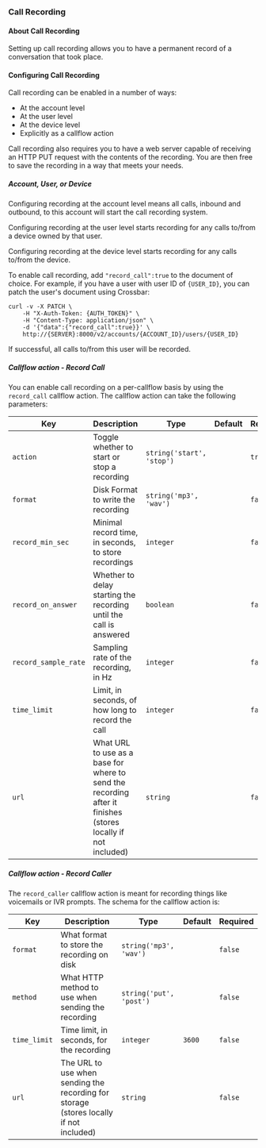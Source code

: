 ### Call Recording

#### About Call Recording

Setting up call recording allows you to have a permanent record of a conversation that took place.

#### Configuring Call Recording

Call recording can be enabled in a number of ways:

* At the account level
* At the user level
* At the device level
* Explicitly as a callflow action

Call recording also requires you to have a web server capable of receiving an HTTP PUT request with the contents of the recording. You are then free to save the recording in a way that meets your needs.

##### Account, User, or Device

Configuring recording at the account level means all calls, inbound and outbound, to this account will start the call recording system.

Configuring recording at the user level starts recording for any calls to/from a device owned by that user.

Configuring recording at the device level starts recording for any calls to/from the device.

To enable call recording, add `"record_call":true` to the document of choice. For example, if you have a user with user ID of `{USER_ID}`, you can patch the user's document using Crossbar:

```shell
curl -v -X PATCH \
    -H "X-Auth-Token: {AUTH_TOKEN}" \
    -H "Content-Type: application/json" \
    -d '{"data":{"record_call":true}}' \
    http://{SERVER}:8000/v2/accounts/{ACCOUNT_ID}/users/{USER_ID}
```

If successful, all calls to/from this user will be recorded.

##### Callflow action - Record Call

You can enable call recording on a per-callflow basis by using the `record_call` callflow action. The callflow action can take the following parameters:

Key | Description | Type | Default | Required
--- | ----------- | ---- | ------- | --------
`action` | Toggle whether to start or stop a recording | `string('start', 'stop')` |   | `true`
`format` | Disk Format to write the recording | `string('mp3', 'wav')` |   | `false`
`record_min_sec` | Minimal record time, in seconds, to store recordings | `integer` |   | `false`
`record_on_answer` | Whether to delay starting the recording until the call is answered | `boolean` |   | `false`
`record_sample_rate` | Sampling rate of the recording, in Hz | `integer` |   | `false`
`time_limit` | Limit, in seconds, of how long to record the call | `integer` |   | `false`
`url` | What URL to use as a base for where to send the recording after it finishes (stores locally if not included) | `string` |   | `false`

##### Callflow action - Record Caller

The `record_caller` callflow action is meant for recording things like voicemails or IVR prompts. The schema for the callflow action is:

Key | Description | Type | Default | Required
--- | ----------- | ---- | ------- | --------
`format` | What format to store the recording on disk | `string('mp3', 'wav')` |   | `false`
`method` | What HTTP method to use when sending the recording | `string('put', 'post')` |   | `false`
`time_limit` | Time limit, in seconds, for the recording | `integer` | `3600` | `false`
`url` | The URL to use when sending the recording for storage (stores locally if not included) | `string` |   | `false`
